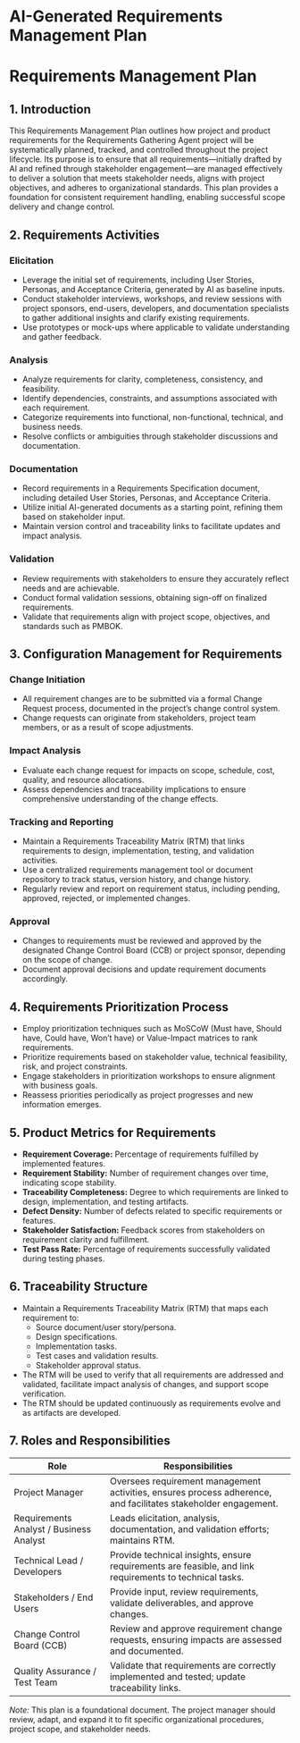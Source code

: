 # AI-Generated Requirements Management Plan

# Requirements Management Plan

## 1. Introduction
This Requirements Management Plan outlines how project and product requirements for the Requirements Gathering Agent project will be systematically planned, tracked, and controlled throughout the project lifecycle. Its purpose is to ensure that all requirements—initially drafted by AI and refined through stakeholder engagement—are managed effectively to deliver a solution that meets stakeholder needs, aligns with project objectives, and adheres to organizational standards. This plan provides a foundation for consistent requirement handling, enabling successful scope delivery and change control.

## 2. Requirements Activities

### Elicitation
- Leverage the initial set of requirements, including User Stories, Personas, and Acceptance Criteria, generated by AI as baseline inputs.
- Conduct stakeholder interviews, workshops, and review sessions with project sponsors, end-users, developers, and documentation specialists to gather additional insights and clarify existing requirements.
- Use prototypes or mock-ups where applicable to validate understanding and gather feedback.

### Analysis
- Analyze requirements for clarity, completeness, consistency, and feasibility.
- Identify dependencies, constraints, and assumptions associated with each requirement.
- Categorize requirements into functional, non-functional, technical, and business needs.
- Resolve conflicts or ambiguities through stakeholder discussions and documentation.

### Documentation
- Record requirements in a Requirements Specification document, including detailed User Stories, Personas, and Acceptance Criteria.
- Utilize initial AI-generated documents as a starting point, refining them based on stakeholder input.
- Maintain version control and traceability links to facilitate updates and impact analysis.

### Validation
- Review requirements with stakeholders to ensure they accurately reflect needs and are achievable.
- Conduct formal validation sessions, obtaining sign-off on finalized requirements.
- Validate that requirements align with project scope, objectives, and standards such as PMBOK.

## 3. Configuration Management for Requirements

### Change Initiation
- All requirement changes are to be submitted via a formal Change Request process, documented in the project’s change control system.
- Change requests can originate from stakeholders, project team members, or as a result of scope adjustments.

### Impact Analysis
- Evaluate each change request for impacts on scope, schedule, cost, quality, and resource allocations.
- Assess dependencies and traceability implications to ensure comprehensive understanding of the change effects.

### Tracking and Reporting
- Maintain a Requirements Traceability Matrix (RTM) that links requirements to design, implementation, testing, and validation activities.
- Use a centralized requirements management tool or document repository to track status, version history, and change history.
- Regularly review and report on requirement status, including pending, approved, rejected, or implemented changes.

### Approval
- Changes to requirements must be reviewed and approved by the designated Change Control Board (CCB) or project sponsor, depending on the scope of change.
- Document approval decisions and update requirement documents accordingly.

## 4. Requirements Prioritization Process
- Employ prioritization techniques such as MoSCoW (Must have, Should have, Could have, Won’t have) or Value-Impact matrices to rank requirements.
- Prioritize requirements based on stakeholder value, technical feasibility, risk, and project constraints.
- Engage stakeholders in prioritization workshops to ensure alignment with business goals.
- Reassess priorities periodically as project progresses and new information emerges.

## 5. Product Metrics for Requirements
- **Requirement Coverage:** Percentage of requirements fulfilled by implemented features.
- **Requirement Stability:** Number of requirement changes over time, indicating scope stability.
- **Traceability Completeness:** Degree to which requirements are linked to design, implementation, and testing artifacts.
- **Defect Density:** Number of defects related to specific requirements or features.
- **Stakeholder Satisfaction:** Feedback scores from stakeholders on requirement clarity and fulfillment.
- **Test Pass Rate:** Percentage of requirements successfully validated during testing phases.

## 6. Traceability Structure
- Maintain a Requirements Traceability Matrix (RTM) that maps each requirement to:
  - Source document/user story/persona.
  - Design specifications.
  - Implementation tasks.
  - Test cases and validation results.
  - Stakeholder approval status.
- The RTM will be used to verify that all requirements are addressed and validated, facilitate impact analysis of changes, and support scope verification.
- The RTM should be updated continuously as requirements evolve and as artifacts are developed.

## 7. Roles and Responsibilities
| Role                          | Responsibilities                                                                                  |
|------------------------------|--------------------------------------------------------------------------------------------------|
| Project Manager               | Oversees requirement management activities, ensures process adherence, and facilitates stakeholder engagement. |
| Requirements Analyst / Business Analyst | Leads elicitation, analysis, documentation, and validation efforts; maintains RTM.             |
| Technical Lead / Developers   | Provide technical insights, ensure requirements are feasible, and link requirements to technical tasks. |
| Stakeholders / End Users      | Provide input, review requirements, validate deliverables, and approve changes.               |
| Change Control Board (CCB)    | Review and approve requirement change requests, ensuring impacts are assessed and documented. |
| Quality Assurance / Test Team | Validate that requirements are correctly implemented and tested; update traceability links.  |

*Note:* This plan is a foundational document. The project manager should review, adapt, and expand it to fit specific organizational procedures, project scope, and stakeholder needs.